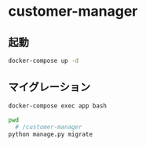 # customer-manager

## 起動

```sh
docker-compose up -d
```

## マイグレーション


```sh
docker-compose exec app bash
```

```sh
pwd
  # /customer-manager
python manage.py migrate
```
